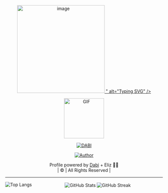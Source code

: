 ## <!-- Typing SVG -->
<p align="center">
    <a href="https://github.com/your-username">
        <img
        src="<img width="498" height="280" alt="image" src="[https://github.com/user-attachments/assets/c9271c1c-87d2-488f-84c4-a8b53ae93b62](https://media1.tenor.com/m/0eMdDnTWmcwAAAAd/dabi-dance-dabi.gif)" />
"
            alt="Typing SVG"
        />
    </a>
</p>

<div align="center">
  <p align="center">
<img src="https://media.giphy.com/media/L1R1tvI9svkIWwpVYr/giphy.gif" alt="GIF" width="128" height="128"/>
</p>

<p align="center">
<a href="#"><img title="DABI" src="https://img.shields.io/badge/DABI-red?colorA=%23ff0000&colorB=%23017e40&style=for-the-badge"></a>
</p>

<p align="center">
<a href="https://github.com/your-username"><img title="Author" src="https://img.shields.io/badge/Author-DABI-blue?style=for-the-badge&logo=github"></a>
</p>
</div>

<p align="center">
Profile powered by <a href="https://github.com/your-username">Dabi</a> + Eliz 🤖💙<br>
| © | All Rights Reserved |
</p>

----

<p align="center">
<img align="left" src="https://github-readme-stats.vercel.app/api/top-langs?username=your-username&show_icons=true&theme=dark&locale=en&layout=compact" alt="Top Langs" />
<img align="center" src="https://github-readme-stats.vercel.app/api?username=your-username&show_icons=true&theme=dark&locale=en" alt="GitHub Stats" />
<img align="center" src="https://github-readme-streak-stats.herokuapp.com/?user=your-username&theme=dark" alt="GitHub Streak" />
</p>
